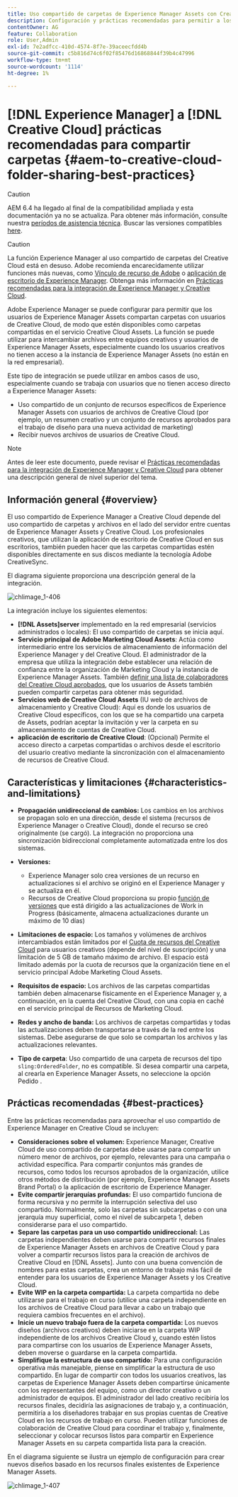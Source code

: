 ```yaml
---
title: Uso compartido de carpetas de Experience Manager Assets con Creative Cloud
description: Configuración y prácticas recomendadas para permitir a los usuarios de Adobe Experience Manager Assets intercambiar carpetas de recursos con usuarios de Adobe Creative Cloud.
contentOwner: AG
feature: Collaboration
role: User,Admin
exl-id: 7e2adfcc-410d-4574-8f7e-39aceecfdd4b
source-git-commit: c5b816d74c6f02f85476d16868844f39b4c47996
workflow-type: tm+mt
source-wordcount: '1114'
ht-degree: 1%

---
```


# [!DNL Experience Manager] a [!DNL Creative Cloud] prácticas recomendadas para compartir carpetas {#aem-to-creative-cloud-folder-sharing-best-practices}

>[!CAUTION]
>
>AEM 6.4 ha llegado al final de la compatibilidad ampliada y esta documentación ya no se actualiza. Para obtener más información, consulte nuestra [períodos de asistencia técnica](https://helpx.adobe.com/es/support/programs/eol-matrix.html). Buscar las versiones compatibles [here](https://experienceleague.adobe.com/docs/).

>[!CAUTION]
>
>La función Experience Manager al uso compartido de carpetas del Creative Cloud está en desuso. Adobe recomienda encarecidamente utilizar funciones más nuevas, como [Vínculo de recurso de Adobe](https://helpx.adobe.com/enterprise/admin-guide.html/enterprise/using/adobe-asset-link.ug.html) o [aplicación de escritorio de Experience Manager](https://experienceleague.adobe.com/docs/experience-manager-desktop-app/using/using.html). Obtenga más información en [Prácticas recomendadas para la integración de Experience Manager y Creative Cloud](/help/assets/aem-cc-integration-best-practices.md).

Adobe Experience Manager se puede configurar para permitir que los usuarios de Experience Manager Assets compartan carpetas con usuarios de Creative Cloud, de modo que estén disponibles como carpetas compartidas en el servicio Creative Cloud Assets. La función se puede utilizar para intercambiar archivos entre equipos creativos y usuarios de Experience Manager Assets, especialmente cuando los usuarios creativos no tienen acceso a la instancia de Experience Manager Assets (no están en la red empresarial).

Este tipo de integración se puede utilizar en ambos casos de uso, especialmente cuando se trabaja con usuarios que no tienen acceso directo a Experience Manager Assets:

* Uso compartido de un conjunto de recursos específicos de Experience Manager Assets con usuarios de archivos de Creative Cloud (por ejemplo, un resumen creativo y un conjunto de recursos aprobados para el trabajo de diseño para una nueva actividad de marketing)
* Recibir nuevos archivos de usuarios de Creative Cloud.

>[!NOTE]
>
>Antes de leer este documento, puede revisar el [Prácticas recomendadas para la integración de Experience Manager y Creative Cloud](aem-cc-integration-best-practices.md) para obtener una descripción general de nivel superior del tema.

## Información general {#overview}

El uso compartido de Experience Manager a Creative Cloud depende del uso compartido de carpetas y archivos en el lado del servidor entre cuentas de Experience Manager Assets y Creative Cloud. Los profesionales creativos, que utilizan la aplicación de escritorio de Creative Cloud en sus escritorios, también pueden hacer que las carpetas compartidas estén disponibles directamente en sus discos mediante la tecnología Adobe CreativeSync.

El diagrama siguiente proporciona una descripción general de la integración.

![chlimage_1-406](assets/chlimage_1-406.png)

La integración incluye los siguientes elementos:

* **[!DNL Assets]server** implementado en la red empresarial (servicios administrados o locales): El uso compartido de carpetas se inicia aquí.
* **Servicio principal de Adobe Marketing Cloud Assets**: Actúa como intermediario entre los servicios de almacenamiento de información del Experience Manager y del Creative Cloud. El administrador de la empresa que utiliza la integración debe establecer una relación de confianza entre la organización de Marketing Cloud y la instancia de Experience Manager Assets. También [definir una lista de colaboradores del Creative Cloud aprobados](https://experienceleague.adobe.com/docs/core-services/interface/assets/t-admin-add-cc-user.html#assets), que los usuarios de Assets también pueden compartir carpetas para obtener más seguridad.
* **Servicios web de Creative Cloud Assets** (IU web de archivos de almacenamiento y Creative Cloud): Aquí es donde los usuarios de Creative Cloud específicos, con los que se ha compartido una carpeta de Assets, podrían aceptar la invitación y ver la carpeta en su almacenamiento de cuentas de Creative Cloud.
* **aplicación de escritorio de Creative Cloud**: (Opcional) Permite el acceso directo a carpetas compartidas o archivos desde el escritorio del usuario creativo mediante la sincronización con el almacenamiento de recursos de Creative Cloud.

## Características y limitaciones {#characteristics-and-limitations}

* **Propagación unidireccional de cambios:** Los cambios en los archivos se propagan solo en una dirección, desde el sistema (recursos de Experience Manager o Creative Cloud), donde el recurso se creó originalmente (se cargó). La integración no proporciona una sincronización bidireccional completamente automatizada entre los dos sistemas.

* **Versiones:**

   * Experience Manager solo crea versiones de un recurso en actualizaciones si el archivo se originó en el Experience Manager y se actualiza en él.
   * Recursos de Creative Cloud proporciona su propio [función de versiones](https://helpx.adobe.com/creative-cloud/help/versioning-faq.html) que está dirigido a las actualizaciones de Work in Progress (básicamente, almacena actualizaciones durante un máximo de 10 días)

* **Limitaciones de espacio:** Los tamaños y volúmenes de archivos intercambiados están limitados por el [Cuota de recursos del Creative Cloud](https://helpx.adobe.com/creative-cloud/kb/file-storage-quota.html) para usuarios creativos (depende del nivel de suscripción) y una limitación de 5 GB de tamaño máximo de archivo. El espacio está limitado además por la cuota de recursos que la organización tiene en el servicio principal Adobe Marketing Cloud Assets.

* **Requisitos de espacio:** Los archivos de las carpetas compartidas también deben almacenarse físicamente en el Experience Manager y, a continuación, en la cuenta del Creative Cloud, con una copia en caché en el servicio principal de Recursos de Marketing Cloud.
* **Redes y ancho de banda:** Los archivos de carpetas compartidas y todas las actualizaciones deben transportarse a través de la red entre los sistemas. Debe asegurarse de que solo se compartan los archivos y las actualizaciones relevantes.
* **Tipo de carpeta**: Uso compartido de una carpeta de recursos del tipo `sling:OrderedFolder`, no es compatible. Si desea compartir una carpeta, al crearla en Experience Manager Assets, no seleccione la opción Pedido .

## Prácticas recomendadas {#best-practices}

Entre las prácticas recomendadas para aprovechar el uso compartido de Experience Manager en Creative Cloud se incluyen:

* **Consideraciones sobre el volumen:** Experience Manager, Creative Cloud de uso compartido de carpetas debe usarse para compartir un número menor de archivos, por ejemplo, relevantes para una campaña o actividad específica. Para compartir conjuntos más grandes de recursos, como todos los recursos aprobados de la organización, utilice otros métodos de distribución (por ejemplo, Experience Manager Assets Brand Portal) o la aplicación de escritorio de Experience Manager.
* **Evite compartir jerarquías profundas:** El uso compartido funciona de forma recursiva y no permite la interrupción selectiva del uso compartido. Normalmente, solo las carpetas sin subcarpetas o con una jerarquía muy superficial, como el nivel de subcarpeta 1, deben considerarse para el uso compartido.
* **Separe las carpetas para un uso compartido unidireccional:** Las carpetas independientes deben usarse para compartir recursos finales de Experience Manager Assets en archivos de Creative Cloud y para volver a compartir recursos listos para la creación de archivos de Creative Cloud en [!DNL Assets]. Junto con una buena convención de nombres para estas carpetas, crea un entorno de trabajo más fácil de entender para los usuarios de Experience Manager Assets y los Creative Cloud.
* **Evite WIP en la carpeta compartida:** La carpeta compartida no debe utilizarse para el trabajo en curso (utilice una carpeta independiente en los archivos de Creative Cloud para llevar a cabo un trabajo que requiera cambios frecuentes en el archivo).
* **Inicie un nuevo trabajo fuera de la carpeta compartida:** Los nuevos diseños (archivos creativos) deben iniciarse en la carpeta WIP independiente de los archivos Creative Cloud y, cuando estén listos para compartirse con los usuarios de Experience Manager Assets, deben moverse o guardarse en la carpeta compartida.
* **Simplifique la estructura de uso compartido:** Para una configuración operativa más manejable, piense en simplificar la estructura de uso compartido. En lugar de compartir con todos los usuarios creativos, las carpetas de Experience Manager Assets deben compartirse únicamente con los representantes del equipo, como un director creativo o un administrador de equipos. El administrador del lado creativo recibiría los recursos finales, decidiría las asignaciones de trabajo y, a continuación, permitiría a los diseñadores trabajar en sus propias cuentas de Creative Cloud en los recursos de trabajo en curso. Pueden utilizar funciones de colaboración de Creative Cloud para coordinar el trabajo y, finalmente, seleccionar y colocar recursos listos para compartir en Experience Manager Assets en su carpeta compartida lista para la creación.

En el diagrama siguiente se ilustra un ejemplo de configuración para crear nuevos diseños basado en los recursos finales existentes de Experience Manager Assets.

![chlimage_1-407](assets/chlimage_1-407.png)
